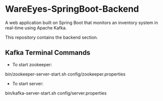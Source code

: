 # WareEyes-SpringBoot-Backend
A web application built on Spring Boot that monitors an inventory system in real-time using Apache Kafka.

This repository contains the backend section.

## Kafka Terminal Commands
- To start zookeeper:

bin/zookeeper-server-start.sh config/zookeeper.properties

- To start server:

bin/kafka-server-start.sh config/server.properties
